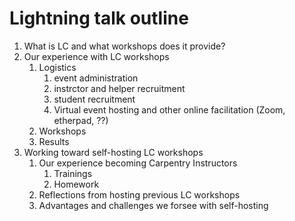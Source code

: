 # Lightning talk outline

1. What is LC and what workshops does it provide?
2. Our experience with LC workshops
   1. Logistics
      1. event administration
      2. instrctor and helper recruitment
      3. student recruitment
      4. Virtual event hosting and other online facilitation (Zoom, etherpad, ??)
   2. Workshops
   3. Results
3. Working toward self-hosting LC workshops
   1. Our experience becoming Carpentry Instructors
      1. Trainings
      2. Homework
   2. Reflections from hosting previous LC workshops
   3. Advantages and challenges we forsee with self-hosting
